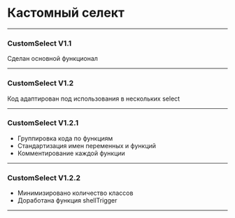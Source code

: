 # Кастомный селект
---
### CustomSelect V1.1

Сделан основной функционал
***

### CustomSelect V1.2

Код адаптирован под использования в нескольких select
***

### CustomSelect V1.2.1

* Группировка кода по функциям
* Стандартизация имен переменных и функций
* Комментирование каждой функции
***

### CustomSelect V1.2.2

* Минимизировано количество классов
* Доработана функция shellTrigger
***

